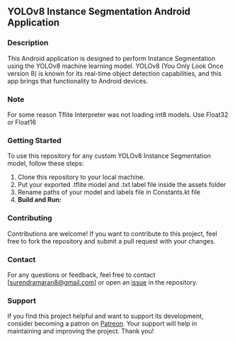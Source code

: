 ## YOLOv8 Instance Segmentation Android Application

### Description
This Android application is designed to perform Instance Segmentation using the YOLOv8 machine learning model. YOLOv8 (You Only Look Once version 8) is known for its real-time object detection capabilities, and this app brings that functionality to Android devices.

### Note
For some reason Tflite Interpreter was not loading int8 models. Use Float32 or Float16

### Getting Started
To use this repository for any custom YOLOv8 Instance Segmentation model, follow these steps:
1. Clone this repository to your local machine.
2. Put your exported .tflite model and .txt label file inside the assets folder
3. Rename paths of your model and labels file in Constants.kt file
4. **Build and Run:**

### Contributing
Contributions are welcome! If you want to contribute to this project, feel free to fork the repository and submit a pull request with your changes.

### Contact
For any questions or feedback, feel free to contact [surendramaran8@gmail.com] or open an [issue](https://github.com/surendramaran/YOLO/issues/new) in the repository.

### Support
If you find this project helpful and want to support its development, consider becoming a patron on [Patreon](https://www.patreon.com/SurendraMaran). Your support will help in maintaining and improving the project. Thank you!
